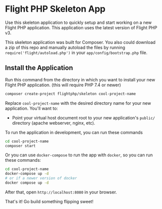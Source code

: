 # Flight PHP Skeleton App

Use this skeleton application to quickly setup and start working on a new Flight PHP application. This application uses the latest version of Flight PHP v3.

This skeleton application was built for Composer. You also could download a zip of this repo and manually autoload the files by running `require('flight/autoload.php')` in your `app/config/bootstrap.php` file.

## Install the Application

Run this command from the directory in which you want to install your new Flight PHP application. (this will require PHP 7.4 or newer)

```bash
composer create-project flightphp/skeleton cool-project-name
```

Replace `cool-project-name` with the desired directory name for your new application. You'll want to:

* Point your virtual host document root to your new application's `public/` directory (apache webserver, nginx, etc).

To run the application in development, you can run these commands 

```bash
cd cool-project-name
composer start
```

Or you can use `docker-compose` to run the app with `docker`, so you can run these commands:
```bash
cd cool-project-name
docker-compose up -d
# or if a newer version of docker
docker compose up -d
```
After that, open `http://localhost:8080` in your browser.

That's it! Go build something flipping sweet!
